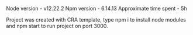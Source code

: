 Node version - v12.22.2
Npm version - 6.14.13
Approximate time spent - 5h

Project was created with CRA template, type npm i to install node modules and npm start to run project on port 3000.
